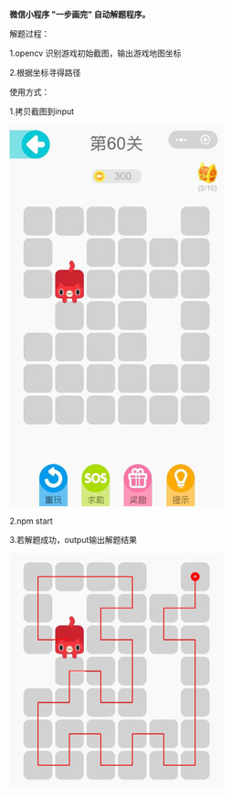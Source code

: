 **微信小程序 "一步画完" 自动解题程序。**

解题过程：

1.opencv 识别游戏初始截图，输出游戏地图坐标

2.根据坐标寻得路径

使用方式：

1.拷贝截图到input

<img src="https://github.com/WillCoco/sigleStep/blob/master/input/60.jpeg" width="375" /> 

2.npm start

3.若解题成功，output输出解题结果

<img src="https://github.com/WillCoco/sigleStep/blob/master/output/60.jpeg" width="375" /> 
